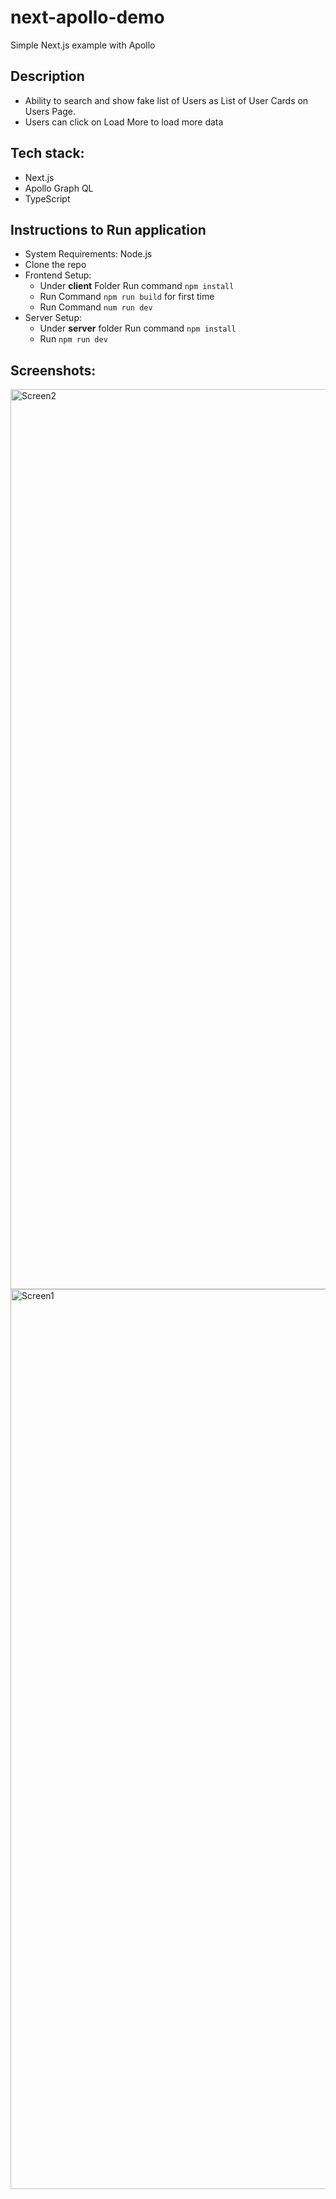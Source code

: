 # next-apollo-demo
Simple Next.js example with Apollo

## Description
- Ability to search and show fake list of Users as List of User Cards on Users Page.
- Users can click on Load More to load more data

## Tech stack:
- Next.js
- Apollo Graph QL
- TypeScript

## Instructions to Run application
- System Requirements: Node.js
- Clone the repo
- Frontend Setup:
  - Under <b>client</b> Folder Run command `npm install`
  - Run Command `npm run build` for first time
  - Run Command `num run dev`
- Server Setup:
  - Under <b>server</b> folder Run command `npm install`
  - Run `npm run dev`

## Screenshots:
<img width="1440" alt="Screen2" src="https://user-images.githubusercontent.com/10517237/134182357-966f7a10-d106-4217-9088-ac77439585d5.png">
<img width="1440" alt="Screen1" src="https://user-images.githubusercontent.com/10517237/134182368-fd692dc1-5429-4597-9c82-d959008941dd.png">
